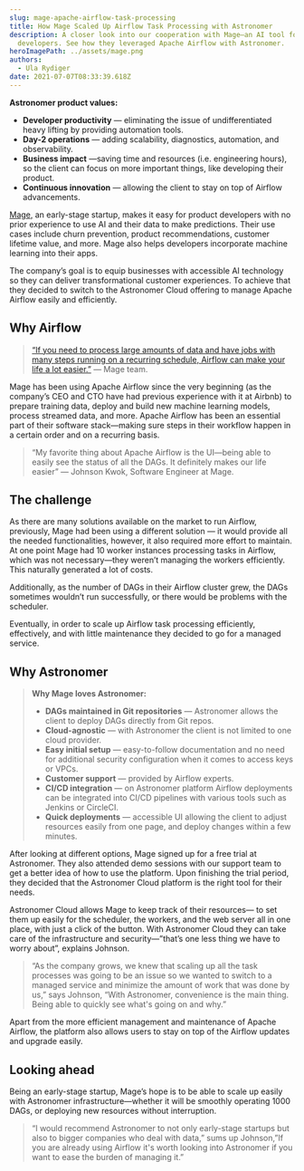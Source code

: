 ```yaml
---
slug: mage-apache-airflow-task-processing
title: How Mage Scaled Up Airflow Task Processing with Astronomer
description: A closer look into our cooperation with Mage—an AI tool for product
  developers. See how they leveraged Apache Airflow with Astronomer.
heroImagePath: ../assets/mage.png
authors:
  - Ula Rydiger
date: 2021-07-07T08:33:39.618Z
---
```

**Astronomer product values:**

* **Developer productivity** — eliminating the issue of undifferentiated heavy lifting by providing automation tools.
* **Day-2 operations** — adding scalability, diagnostics, automation, and observability.
* **Business impact** —saving time and resources (i.e. engineering hours), so the client can focus on more important things, like developing their product.
* **Continuous innovation** — allowing the client to stay on top of Airflow advancements.

[Mage,](https://m.mage.ai/) an early-stage startup, makes it easy for product developers with no prior experience to use AI and their data to make predictions. Their use cases include churn prevention, product recommendations, customer lifetime value, and more. Mage also helps developers incorporate machine learning into their apps. 

The company’s goal is to equip businesses with accessible AI technology so they can deliver transformational customer experiences. To achieve that they decided to switch to the Astronomer Cloud offering to manage Apache Airflow easily and efficiently.

## Why Airflow

> [“If you need to process large amounts of data and have jobs with many steps running on a recurring schedule, Airflow can make your life a lot easier.”](https://m.mage.ai/migrating-airflow-from-amazon-ecs-to-astronomer-b07aeb150375) — Mage team.

Mage has been using Apache Airflow since the very beginning (as the company’s CEO and CTO have had previous experience with it at Airbnb) to prepare training data, deploy and build new machine learning models, process streamed data, and more. Apache Airflow has been an essential part of their software stack—making sure steps in their workflow happen in a certain order and on a recurring basis.

> “My favorite thing about Apache Airflow is the UI—being able to easily see the status of all the DAGs. It definitely makes our life easier” — Johnson Kwok, Software Engineer at Mage.

## The challenge

As there are many solutions available on the market to run Airflow, previously, Mage had been using a different solution — it would provide all the needed functionalities, however, it also required more effort to maintain. At one point Mage had 10 worker instances processing tasks in Airflow, which was not necessary—they weren’t managing the workers efficiently. This naturally generated a lot of costs. 

Additionally, as the number of DAGs in their Airflow cluster grew, the DAGs sometimes wouldn’t run successfully, or there would be problems with the scheduler. 

Eventually, in order to scale up Airflow task processing efficiently, effectively, and with little maintenance they decided to go for a managed service. 

## Why Astronomer

> **Why Mage loves Astronomer:**
>
> * **DAGs maintained in Git repositories** — Astronomer allows the client to deploy DAGs directly from Git repos.
> * **Cloud-agnostic** — with Astronomer the client is not limited to one cloud provider.
> * **Easy initial setup** — easy-to-follow documentation and no need for additional security configuration when it comes to access keys or VPCs.
> * **Customer support** — provided by Airflow experts.
> * **CI/CD integration** — on Astronomer platform Airflow deployments can be integrated into CI/CD pipelines with various tools such as Jenkins or CircleCI.
> * **Quick deployments** — accessible UI allowing the client to adjust resources easily from one page, and deploy changes within a few minutes. 

After looking at different options, Mage signed up for a free trial at Astronomer. They also attended demo sessions with our support team to get a better idea of how to use the platform. Upon finishing the trial period, they decided that the Astronomer Cloud platform is the right tool for their needs.

Astronomer Cloud allows Mage to keep track of their resources— to set them up easily for the scheduler, the workers, and the web server all in one place, with just a click of the button. With Astronomer Cloud they can take care of the infrastructure and security—”that’s one less thing we have to worry about”, explains Johnson.

> “As the company grows, we knew that scaling up all the task processes was going to be an issue so we wanted to switch to a managed service and minimize the amount of work that was done by us,” says Johnson, “With Astronomer, convenience is the main thing. Being able to quickly see what's going on and why.”

Apart from the more efficient management and maintenance of Apache Airflow, the platform also allows users to stay on top of the Airflow updates and upgrade easily.

## Looking ahead

Being an early-stage startup, Mage’s hope is to be able to scale up easily with Astronomer infrastructure—whether it will be smoothly operating 1000 DAGs, or deploying new resources without interruption.

> “I would recommend Astronomer to not only early-stage startups but also to bigger companies who deal with data,” sums up Johnson,”If you are already using Airflow it's worth looking into Astronomer if you want to ease the burden of managing it.”